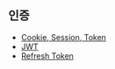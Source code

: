 
## 인증
- [Cookie, Session, Token](Cookie,%20Session,%20Token.md)
- [JWT](JWT.md)
- [Refresh Token](Refresh%20Token.md)